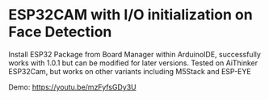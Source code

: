 # ESP32CAM with I/O initialization on Face Detection
Install ESP32 Package from Board Manager within ArduinoIDE, successfully works with 1.0.1 but can be modified for later versions.
Tested on AiThinker ESP32Cam, but works on other variants including M5Stack and ESP-EYE

Demo: https://youtu.be/mzFyfsGDy3U

